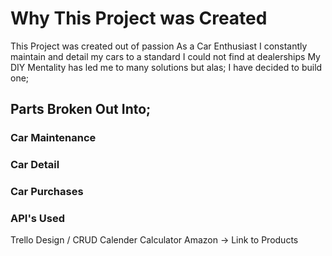# Why This Project was Created

This Project was created out of passion
As a Car Enthusiast I constantly maintain and detail my cars to a standard I could not find at dealerships
My DIY Mentality has led me to many solutions but alas;
I have decided to build one;

## Parts Broken Out Into;

### Car Maintenance

### Car Detail

### Car Purchases

### API's Used

Trello Design / CRUD
Calender
Calculator
Amazon -> Link to Products 